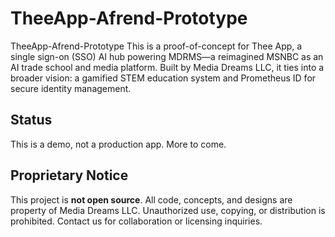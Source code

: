 # TheeApp-Afrend-Prototype
TheeApp-Afrend-Prototype
This is a proof-of-concept for Thee App, a single sign-on (SSO) AI hub powering MDRMS—a reimagined MSNBC as an AI trade school and media platform. Built by Media Dreams LLC, it ties into a broader vision: a gamified STEM education system and Prometheus ID for secure identity management.

## Status
This is a demo, not a production app. More to come.

## Proprietary Notice
This project is **not open source**. All code, concepts, and designs are property of Media Dreams LLC. Unauthorized use, copying, or distribution is prohibited. Contact us for collaboration or licensing inquiries.
